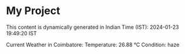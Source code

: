 # My Project

This content is dynamically generated in Indian Time (IST): 2024-01-23 19:49:20 IST


Current Weather in Coimbatore:
Temperature: 26.88 °C
Condition: haze
